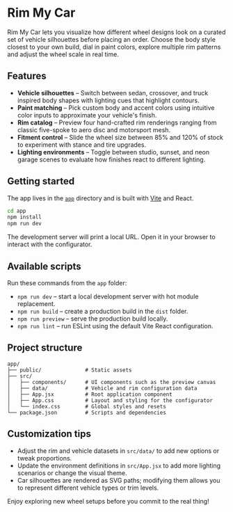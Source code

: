 # Rim My Car

Rim My Car lets you visualize how different wheel designs look on a curated set of vehicle silhouettes before placing an order. Choose the body style closest to your own build, dial in paint colors, explore multiple rim patterns and adjust the wheel scale in real time.

## Features

- **Vehicle silhouettes** – Switch between sedan, crossover, and truck inspired body shapes with lighting cues that highlight contours.
- **Paint matching** – Pick custom body and accent colors using intuitive color inputs to approximate your vehicle&apos;s finish.
- **Rim catalog** – Preview four hand-crafted rim renderings ranging from classic five-spoke to aero disc and motorsport mesh.
- **Fitment control** – Slide the wheel size between 85% and 120% of stock to experiment with stance and tire upgrades.
- **Lighting environments** – Toggle between studio, sunset, and neon garage scenes to evaluate how finishes react to different lighting.

## Getting started

The app lives in the [`app`](./app) directory and is built with [Vite](https://vitejs.dev/) and React.

```bash
cd app
npm install
npm run dev
```

The development server will print a local URL. Open it in your browser to interact with the configurator.

## Available scripts

Run these commands from the `app` folder:

- `npm run dev` – start a local development server with hot module replacement.
- `npm run build` – create a production build in the `dist` folder.
- `npm run preview` – serve the production build locally.
- `npm run lint` – run ESLint using the default Vite React configuration.

## Project structure

```
app/
├── public/              # Static assets
├── src/
│   ├── components/      # UI components such as the preview canvas
│   ├── data/            # Vehicle and rim configuration data
│   ├── App.jsx          # Root application component
│   ├── App.css          # Layout and styling for the configurator
│   └── index.css        # Global styles and resets
└── package.json         # Scripts and dependencies
```

## Customization tips

- Adjust the rim and vehicle datasets in `src/data/` to add new options or tweak proportions.
- Update the environment definitions in `src/App.jsx` to add more lighting scenarios or change the visual theme.
- Car silhouettes are rendered as SVG paths; modifying them allows you to represent different vehicle types or trim levels.

Enjoy exploring new wheel setups before you commit to the real thing!
